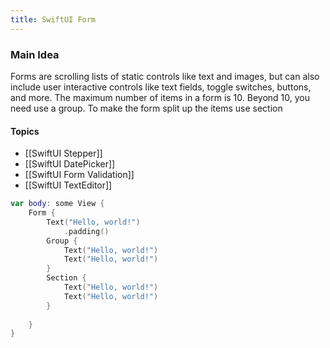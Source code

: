 ```yaml
---
title: SwiftUI Form
---
```


### Main Idea
Forms are scrolling lists of static controls like text and images, but can also include user interactive controls like text fields, toggle switches, buttons, and more. The maximum number of items in a form is 10. Beyond 10, you need use a group. To make the form split up the items use section

#### Topics
- [[SwiftUI Stepper]]
- [[SwiftUI DatePicker]]
- [[SwiftUI Form Validation]]
- [[SwiftUI TextEditor]]

```swift
var body: some View {
    Form {
        Text("Hello, world!")
            .padding()
        Group {
            Text("Hello, world!")
            Text("Hello, world!")
        }
        Section {
            Text("Hello, world!")
            Text("Hello, world!")
        }
    
    }
}

```



